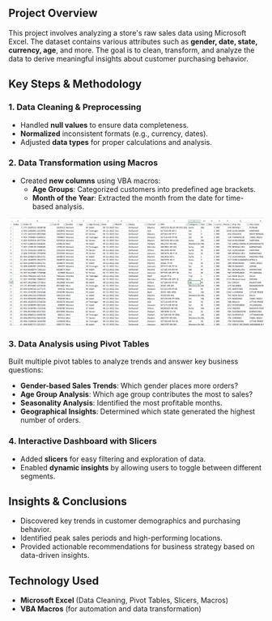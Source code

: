## **Project Overview**  
This project involves analyzing a store's raw sales data using Microsoft Excel. The dataset contains various attributes such as **gender, date, state, currency, age**, and more. The goal is to clean, transform, and analyze the data to derive meaningful insights about customer purchasing behavior.  

## **Key Steps & Methodology**  

### **1. Data Cleaning & Preprocessing**  
- Handled **null values** to ensure data completeness.  
- **Normalized** inconsistent formats (e.g., currency, dates).  
- Adjusted **data types** for proper calculations and analysis.  

### **2. Data Transformation using Macros**  
- Created **new columns** using VBA macros:  
  - **Age Groups**: Categorized customers into predefined age brackets.  
  - **Month of the Year**: Extracted the month from the date for time-based analysis.

![Image Description](Excelraw.png)


### **3. Data Analysis using Pivot Tables**  
Built multiple pivot tables to analyze trends and answer key business questions:  
- **Gender-based Sales Trends**: Which gender places more orders?  
- **Age Group Analysis**: Which age group contributes the most to sales?  
- **Seasonality Analysis**: Identified the most profitable months.  
- **Geographical Insights**: Determined which state generated the highest number of orders.  

### **4. Interactive Dashboard with Slicers**  
- Added **slicers** for easy filtering and exploration of data.  
- Enabled **dynamic insights** by allowing users to toggle between different segments.  

## **Insights & Conclusions**  
- Discovered key trends in customer demographics and purchasing behavior.  
- Identified peak sales periods and high-performing locations.  
- Provided actionable recommendations for business strategy based on data-driven insights.  

## **Technology Used**  
- **Microsoft Excel** (Data Cleaning, Pivot Tables, Slicers, Macros)  
- **VBA Macros** (for automation and data transformation)  
